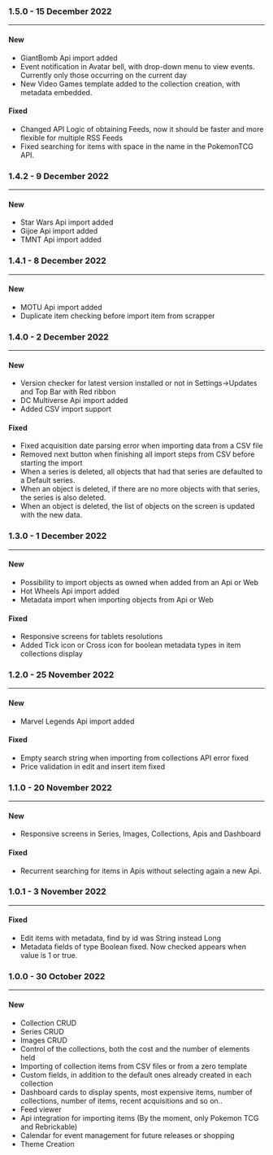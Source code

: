 ### 1.5.0 - 15 December 2022 
***

#### New
 * GiantBomb Api import added
 * Event notification in Avatar bell, with drop-down menu to view events. Currently only those occurring on the current day
 * New Video Games template added to the collection creation, with metadata embedded.

#### Fixed
 * Changed API Logic of obtaining Feeds, now it should be faster and more flexible for multiple RSS Feeds
 * Fixed searching for items with space in the name in the PokemonTCG API.

### 1.4.2 - 9 December 2022 
***

#### New
 * Star Wars Api import added
 * Gijoe Api import added
 * TMNT Api import added

### 1.4.1 - 8 December 2022 
***

#### New
 * MOTU Api import added
 * Duplicate item checking before import item from scrapper

### 1.4.0 - 2 December 2022 
***

#### New
 * Version checker for latest version installed or not in Settings->Updates and Top Bar with Red ribbon
 * DC Multiverse Api import added
 * Added CSV import support

#### Fixed
 * Fixed acquisition date parsing error when importing data from a CSV file
 * Removed next button when finishing all import steps from CSV before starting the import
 * When a series is deleted, all objects that had that series are defaulted to a Default series.
 * When an object is deleted, if there are no more objects with that series, the series is also deleted.
 * When an object is deleted, the list of objects on the screen is updated with the new data.

### 1.3.0 - 1 December 2022 
***

#### New
 * Possibility to import objects as owned when added from an Api or Web
 * Hot Wheels Api import added
 * Metadata import when importing objects from Api or Web

#### Fixed
 * Responsive screens for tablets resolutions
 * Added Tick icon or Cross icon for boolean metadata types in item collections display

### 1.2.0 - 25 November 2022 
***

#### New
 * Marvel Legends Api import added

#### Fixed
 * Empty search string when importing from collections API error fixed
 * Price validation in edit and insert item fixed


### 1.1.0 - 20 November 2022 
***

#### New
 * Responsive screens in Series, Images, Collections, Apis and Dashboard

#### Fixed
 * Recurrent searching for items in Apis without selecting again a new Api.
 

### 1.0.1 - 3 November 2022 
***

#### Fixed
 * Edit items with metadata, find by id was String instead Long
 * Metadata fields of type Boolean fixed. Now checked appears when value is 1 or true.



### 1.0.0 - 30 October 2022 
***

#### New
 * Collection CRUD
 * Series CRUD
 * Images CRUD
 * Control of the collections, both the cost and the number of elements held
 * Importing of collection items from CSV files or from a zero template
 * Custom fields, in addition to the default ones already created in each collection
 * Dashboard cards to display spents, most expensive items, number of collections, number of items, recent acquisitions and so on..
 * Feed viewer
 * Api integration for importing items (By the moment, only Pokemon TCG and Rebrickable)
 * Calendar for event management for future releases or shopping
 * Theme Creation